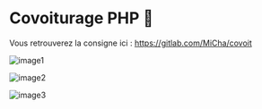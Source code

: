# Covoiturage PHP 🚗

Vous retrouverez la consigne ici : https://gitlab.com/MiCha/covoit

![image1](https://github.com/sepios87/Covoiturage-PHP/blob/master/illustrationsGit/1.PNG)

![image2](https://github.com/sepios87/Covoiturage-PHP/blob/master/illustrationsGit/2.PNG)

![image3](https://github.com/sepios87/Covoiturage-PHP/blob/master/illustrationsGit/3.PNG)


